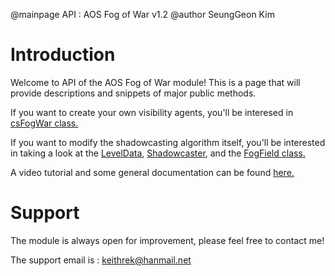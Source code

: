 @mainpage API : AOS Fog of War v1.2
@author SeungGeon Kim

# Introduction

Welcome to API of the AOS Fog of War module!
This is a page that will provide descriptions and snippets of major public methods.

If you want to create your own visibility agents, you'll be interesed in [csFogWar class.](https://fischlworks.github.io/class_fischl_works___fog_war_1_1cs_fog_war.html)

If you want to modify the shadowcasting algorithm itself, you'll be interested in taking a look at the 
[LevelData](https://fischlworks.github.io/class_fischl_works___fog_war_1_1cs_fog_war_1_1_level_data.html),
[Shadowcaster](https://fischlworks.github.io/class_fischl_works___fog_war_1_1_shadowcaster.html), and the 
[FogField class.](https://fischlworks.github.io/class_fischl_works___fog_war_1_1_shadowcaster_1_1_fog_field.html)

A video tutorial and some general documentation can be found [here.](https://nonstop-marigold-de3.notion.site/Docs-AOS-Fog-of-War-v1-0-2d58922e8b4343498bca5ffdc9c97291)

# Support

The module is always open for improvement, please feel free to contact me!

The support email is : keithrek@hanmail.net